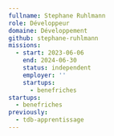 ```yaml
---
fullname: Stephane Ruhlmann
role: Développeur
domaine: Développement
github: stephane-ruhlmann
missions:
  - start: 2023-06-06
    end: 2024-06-30
    status: independent
    employer: ''
    startups:
      - benefriches
startups:
  - benefriches
previously:
  - tdb-apprentissage
---
```

